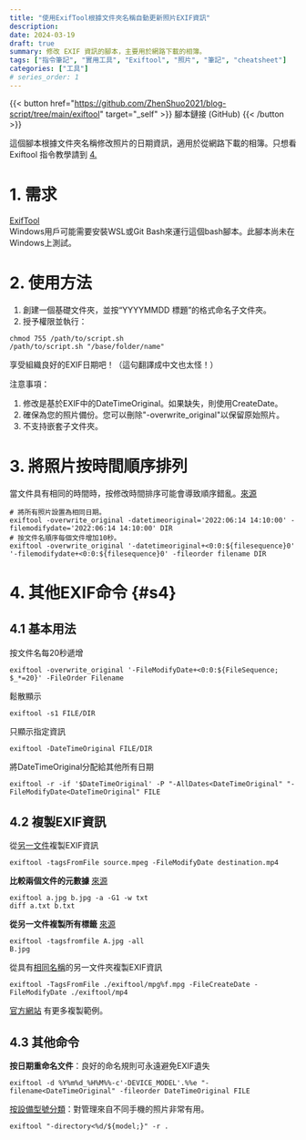 ```yaml
---
title: "使用ExifTool根據文件夾名稱自動更新照片EXIF資訊"
description: 
date: 2024-03-19
draft: true
summary: 修改 EXIF 資訊的腳本，主要用於網路下載的相簿。
tags: ["指令筆記", "實用工具", "Exiftool", "照片", "筆記", "cheatsheet"]
categories: ["工具"]
# series_order: 1
---
```


{{< button href="https://github.com/ZhenShuo2021/blog-script/tree/main/exiftool" target="_self" >}}
腳本鏈接 (GitHub)
{{< /button >}}

這個腳本根據文件夾名稱修改照片的日期資訊，適用於從網路下載的相簿。只想看 Exiftool 指令教學請到 [4.](#s4)

# 1. 需求

[ExifTool](http://www.sno.phy.queensu.ca/~phil/exiftool/)  
Windows用戶可能需要安裝WSL或Git Bash來運行這個bash腳本。此腳本尚未在Windows上測試。

# 2. 使用方法

1. 創建一個基礎文件夾，並按“YYYYMMDD 標題”的格式命名子文件夾。
2. 授予權限並執行：

```shell
chmod 755 /path/to/script.sh
/path/to/script.sh "/base/folder/name"
```

享受組織良好的EXIF日期吧！（這句翻譯成中文也太怪！）

注意事項：

1. 修改是基於EXIF中的DateTimeOriginal。如果缺失，則使用CreateDate。
2. 確保為您的照片備份。您可以刪除"-overwrite_original"以保留原始照片。
3. 不支持嵌套子文件夾。

# 3. 將照片按時間順序排列  

當文件具有相同的時間時，按修改時間排序可能會導致順序錯亂。[來源](https://photo.stackexchange.com/questions/60342/how-can-i-incrementally-date-photos)

```shell
# 將所有照片設置為相同日期。
exiftool -overwrite_original -datetimeoriginal='2022:06:14 14:10:00' -filemodifydate='2022:06:14 14:10:00' DIR
# 按文件名順序每個文件增加10秒。
exiftool -overwrite_original '-datetimeoriginal+<0:0:${filesequence}0' '-filemodifydate+<0:0:${filesequence}0' -fileorder filename DIR
```

# 4. 其他EXIF命令 {#s4}

## 4.1 基本用法

按文件名每20秒遞增

```shell
exiftool -overwrite_original '-FileModifyDate+<0:0:${FileSequence; $_*=20}' -FileOrder Filename
```

鬆散顯示

```shell
exiftool -s1 FILE/DIR
```

只顯示指定資訊

```shell
exiftool -DateTimeOriginal FILE/DIR
```

將DateTimeOriginal分配給其他所有日期

```shell
exiftool -r -if '$DateTimeOriginal' -P "-AllDates<DateTimeOriginal" "-FileModifyDate<DateTimeOriginal" FILE
```

## 4.2 複製EXIF資訊

從[另一文件](https://exiftool.org/forum/index.php?topic=11385.0)複製EXIF資訊

```shell
exiftool -tagsFromFile source.mpeg -FileModifyDate destination.mp4
```

**比較兩個文件的元數據**
[來源](https://exiftool.org/forum/index.php?topic=3276.0)

```shell
exiftool a.jpg b.jpg -a -G1 -w txt
diff a.txt b.txt
```

**從另一文件複製所有標籤**
[來源](https://exiftool.org/exiftool_pod.html#COPYING-EXAMPLES)

```shell
exiftool -tagsfromfile A.jpg -all
B.jpg
```

從具有[相同名稱](https://exiftool.org/forum/index.php?topic=10322.0)的另一文件夾複製EXIF資訊

```shell
exiftool -TagsFromFile ./exiftool/mpg%f.mpg -FileCreateDate -FileModifyDate ./exiftool/mp4
```

[官方網站](https://exiftool.org/exiftool_pod.html#COPYING-EXAMPLES) 有更多複製範例。

## 4.3 其他命令

**按日期重命名文件**：良好的命名規則可永遠避免EXIF遺失

```shell
exiftool -d %Y%m%d_%H%M%%-c'-DEVICE_MODEL'.%%e "-filename<DateTimeOriginal" -fileorder DateTimeOriginal FILE
```

[按設備型號分類](https://exiftool.org/forum/index.php?topic=12361.0)：對管理來自不同手機的照片非常有用。

```shell
exiftool "-directory<%d/${model;}" -r .
```
